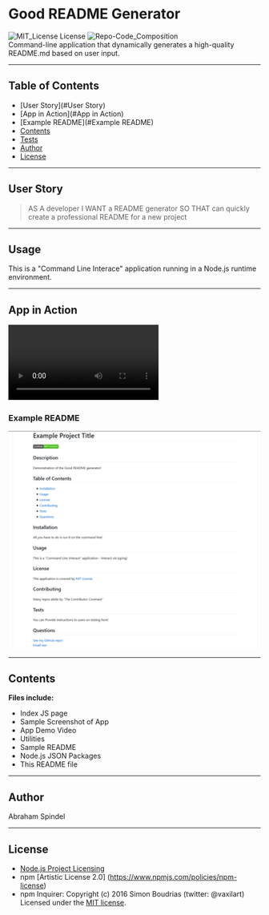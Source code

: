 # Good README Generator
  ![MIT_License License](https://img.shields.io/badge/License-MIT_License-brightgreen)
  ![Repo-Code_Composition](https://img.shields.io/github/languages/top/abraspin/good-README-generator)  
Command-line application that dynamically generates a high-quality README.md based on user input.


---

  ## Table of Contents
  
  * [User Story](#User Story)
  * [App in Action](#App in Action)
  * [Example README](#Example README)
  * [Contents](#Contents)
  * [Tests](#tests)
  * [Author](#Author)
  * [License](#License)
  
---

## User Story
>AS A developer
>I WANT a README generator
>SO THAT can quickly create a professional README for a new project

---


## Usage 
  
This is a "Command Line Interace" application running in a Node.js runtime environment.

---

## App in Action
![example-video](./app-demo.mp4)

### Example README
![Screenshot of deployed app](./app-screenshot.png)


---

## Contents
**Files include:**
* Index JS page
* Sample Screenshot of App 
* App Demo Video
* Utilities
* Sample README
* Node.js JSON Packages
* This README file

---

## Author
Abraham Spindel  

---

## License
* [Node.js Project Licensing](https://raw.githubusercontent.com/nodejs/node/master/LICENSE) 
* npm [Artistic License 2.0] (https://www.npmjs.com/policies/npm-license)
* npm Inquirer: Copyright (c) 2016 Simon Boudrias (twitter: @vaxilart) Licensed under the [MIT license](https://choosealicense.com/licenses/mit/).



